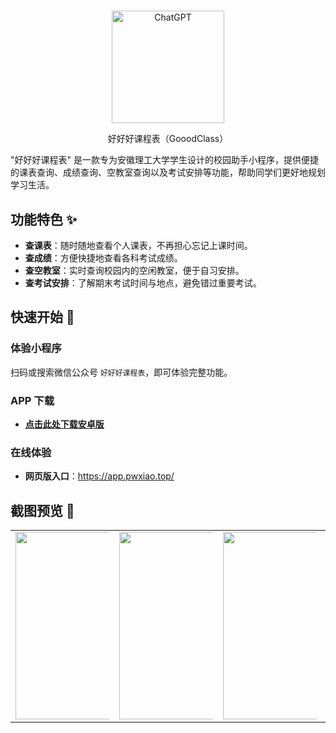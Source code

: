 # 

<p align="center">
  <img width="180" src="https://cdn-app-icon2.pgyer.com/b/3/d/2/d/b3d2dac2b482b110ade2150e76c72124?x-oss-process=image/resize,m_lfit,h_120,w_120/format,jpg" alt="ChatGPT">
  <p align="center">好好好课程表（GooodClass）</p>
</p>


"好好好课程表" 是一款专为安徽理工大学学生设计的校园助手小程序，提供便捷的课表查询、成绩查询、空教室查询以及考试安排等功能，帮助同学们更好地规划学习生活。

## 功能特色 ✨

- **查课表**：随时随地查看个人课表，不再担心忘记上课时间。
- **查成绩**：方便快捷地查看各科考试成绩。
- **查空教室**：实时查询校园内的空闲教室，便于自习安排。
- **查考试安排**：了解期末考试时间与地点，避免错过重要考试。

## 快速开始 🚀

### 体验小程序

扫码或搜索微信公众号 `好好好课程表`，即可体验完整功能。

### APP 下载

- **[点击此处下载安卓版](https://www.pgyer.com/gooodclass)**

### 在线体验

- **网页版入口**：https://app.pwxiao.top/

## 截图预览 📱
<table>
  <tr>
    <td><center><img src="https://pwxiao-blog.oss-cn-hangzhou.aliyuncs.com/typora_picScreenshot_20240828_225541.jpg" style="max-width: 150px; height: 300px;"></center></td>
    <td><center><img src="https://pwxiao-blog.oss-cn-hangzhou.aliyuncs.com/typora_picScreenshot_20240828_225351.jpg" style="max-width: 150px; height: 300px;"></center></td>
    <td><center><img src="https://pwxiao-blog.oss-cn-hangzhou.aliyuncs.com/typora_picScreenshot_20240828_225314.jpg" style="max-width: 150px; height: 300px;"></center></td>
    <td><center><img src="https://pwxiao-blog.oss-cn-hangzhou.aliyuncs.com/typora_picScreenshot_20240828_225312.jpg" style="max-width: 150px; height: 300px;"></center></td>
    <td><center><img src="https://pwxiao-blog.oss-cn-hangzhou.aliyuncs.com/typora_picScreenshot_20240828_225358.jpg" style="max-width: 150px; height: 300px;"></center></td>
  </tr>
</table>

